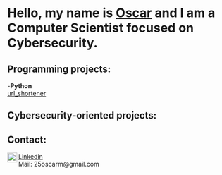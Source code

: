 <h1>Hello, my name is <a href="https://www.linkedin.com/in/%C3%B3scar-mac%C3%ADas-mart%C3%ADnez-248943278/">Oscar</a> and I am a Computer Scientist focused on Cybersecurity.</h1>

<h2>Programming projects:</h2>

-<b>Python</b><br>
<a href="https://github.com/o-macias/o-macias/tree/8d1bff513429bc1aa5fdadf198aec3ba57fb1609/Portfolio/pyshorteners">url_shortener</a>

<h2>Cybersecurity-oriented projects:</h2>

<h2>Contact:</h2>
<a href="https://www.linkedin.com/in/%C3%B3scar-mac%C3%ADas-mart%C3%ADnez-248943278/"; target="_blank"><img align="left" alt="Oscar | LinkedIn" width="22px" src="https://cdn.jsdelivr.net/npm/simple-icons@v3/icons/linkedin.svg"/>Linkedin</a>
<br>
Mail: <a target="_blank">25oscarm@gmail.com</a>
